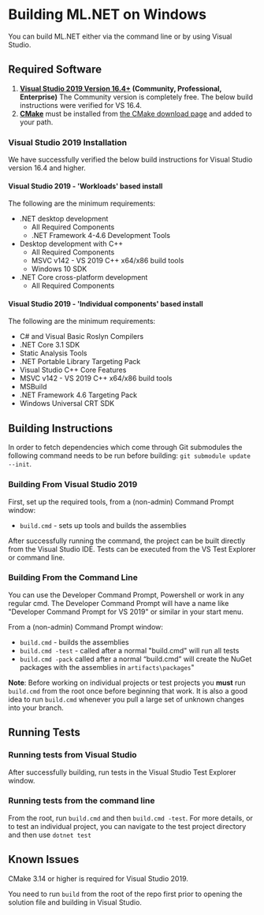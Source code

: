 Building ML.NET on Windows
==========================

You can build ML.NET either via the command line or by using Visual Studio.

## Required Software

1. **[Visual Studio 2019 Version 16.4+](https://www.visualstudio.com/downloads/) (Community, Professional, Enterprise)** The Community version is completely free. The below build instructions were verified for VS 16.4.
2. **[CMake](https://cmake.org/)** must be installed from [the CMake download page](https://cmake.org/download/#latest) and added to your path.

### Visual Studio 2019 Installation
We have successfully verified the below build instructions for Visual Studio version 16.4 and higher. 

#### Visual Studio 2019 - 'Workloads' based install

The following are the minimum requirements:
  * .NET desktop development
    * All Required Components
    * .NET Framework 4-4.6 Development Tools
  * Desktop development with C++
    * All Required Components
    * MSVC v142 - VS 2019 C++ x64/x86 build tools
    * Windows 10 SDK
  * .NET Core cross-platform development
    * All Required Components

#### Visual Studio 2019 - 'Individual components' based install

The following are the minimum requirements:
  * C# and Visual Basic Roslyn Compilers
  * .NET Core 3.1 SDK
  * Static Analysis Tools
  * .NET Portable Library Targeting Pack
  * Visual Studio C++ Core Features
  * MSVC v142 - VS 2019 C++ x64/x86 build tools
  * MSBuild
  * .NET Framework 4.6 Targeting Pack
  * Windows Universal CRT SDK

## Building Instructions

In order to fetch dependencies which come through Git submodules the following command needs to be run before building: `git submodule update --init`.

### Building From Visual Studio 2019

First, set up the required tools, from a (non-admin) Command Prompt window:

- `build.cmd` - sets up tools and builds the assemblies

After successfully running the command, the project can be built directly from the Visual Studio IDE. Tests can be executed from the VS Test Explorer or command line.

### Building From the Command Line

You can use the Developer Command Prompt, Powershell or work in any regular cmd. The Developer Command Prompt will have a name like "Developer Command Prompt for VS 2019" or similar in your start menu. 

From a (non-admin) Command Prompt window:

- `build.cmd` - builds the assemblies
- `build.cmd -test` - called after a normal "build.cmd" will run all tests
- `build.cmd -pack` called after a normal “build.cmd” will create the NuGet packages with the assemblies in `artifacts\packages`"

**Note**: Before working on individual projects or test projects you **must** run `build.cmd` from the root once before beginning that work. It is also a good idea to run `build.cmd` whenever you pull a large set of unknown changes into your branch.

## Running Tests

### Running tests from Visual Studio

After successfully building, run tests in the Visual Studio Test Explorer window.

### Running tests from the command line

From the root, run `build.cmd` and then `build.cmd -test`.
For more details, or to test an individual project, you can navigate to the test project directory and then use `dotnet test`

## Known Issues

CMake 3.14 or higher is required for Visual Studio 2019.

You need to run `build` from the root of the repo first prior to opening the solution file and building in Visual Studio.
